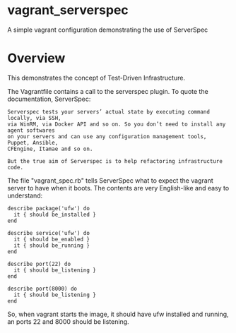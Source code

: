 # vagrant_serverspec
A simple vagrant configuration demonstrating the use of ServerSpec

# Overview
This demonstrates the concept of Test-Driven Infrastructure.

The Vagrantfile contains a call to the serverspec plugin. To quote the documentation, ServerSpec:
```
Serverspec tests your servers’ actual state by executing command locally, via SSH, 
via WinRM, via Docker API and so on. So you don’t need to install any agent softwares 
on your servers and can use any configuration management tools, Puppet, Ansible, 
CFEngine, Itamae and so on.

But the true aim of Serverspec is to help refactoring infrastructure code.
```

The file "vagrant_spec.rb" tells ServerSpec what to expect the vagrant server to have when it boots. The contents
are very English-like and easy to understand:

```
describe package('ufw') do
  it { should be_installed }
end

describe service('ufw') do
  it { should be_enabled }
  it { should be_running }
end

describe port(22) do
  it { should be_listening }
end

describe port(8000) do
  it { should be_listening }
end

```

So, when vagrant starts the image, it should have ufw installed and running, an ports 22 and 8000 should be listening.